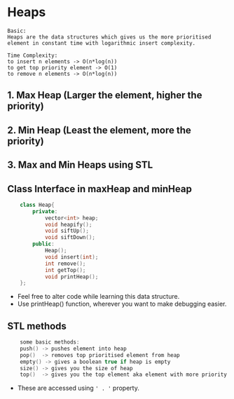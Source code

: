 # Heaps

```
Basic:
Heaps are the data structures which gives us the more prioritised element in constant time with logarithmic insert complexity.

Time Complexity: 
to insert n elements -> O(n*log(n)) 
to get top priority element -> O(1)
to remove n elements -> O(n*log(n))
```

## 1. Max Heap (Larger the element, higher the priority)
## 2. Min Heap (Least the element, more the priority)
## 3. Max and Min Heaps using STL

## Class Interface in maxHeap and minHeap
```cpp
    class Heap{
        private:
            vector<int> heap;
            void heapify();
            void siftUp();
            void siftDown();
        public:
            Heap();
            void insert(int);
            int remove();
            int getTop();
            void printHeap();
    };
```

* Feel free to alter code while learning this data structure.
* Use printHeap() function, wherever you want to make debugging easier.

## STL methods
```cpp
    some basic methods:
    push() -> pushes element into heap
    pop()  -> removes top prioritised element from heap
    empty() -> gives a boolean true if heap is empty
    size() -> gives you the size of heap
    top()  -> gives you the top element aka element with more priority
```
* These are accessed using ```' . '``` property.